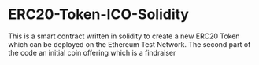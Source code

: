 # ERC20-Token-ICO-Solidity
This is a smart contract written in solidity to create a new ERC20 Token which can be deployed on the Ethereum Test Network. The second part of the code an initial coin offering which is a findraiser

